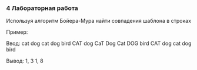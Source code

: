 ### 4 Лабораторная работа
Используя алгоритм Бойера-Мура найти совпадения шаблона в строках

Пример:

Ввод:
cat dog cat dog bird
CAT dog CaT Dog Cat DOG bird CAT
dog cat dog bird

Вывод:
1, 3
1, 8
